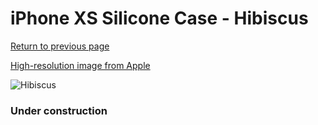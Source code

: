 # iPhone XS Silicone Case - Hibiscus

[Return to previous page](/iphone_x)

[High-resolution image from Apple](https://store.storeimages.cdn-apple.com/8756/as-images.apple.com/is/MUJT2?wid=4500&hei=4500&fmt=png)

<div style="width: 384px"><img src="/everysource/MUJT2.png" alt="Hibiscus"></div>

### Under construction
